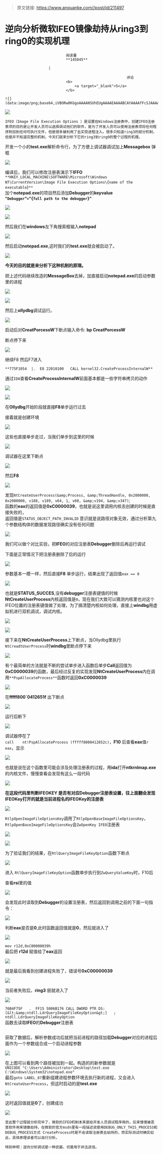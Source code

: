 > 原文链接: https://www.anquanke.com//post/id/211497 


# 逆向分析微软IFEO镜像劫持从ring3到ring0的实现机理


                                阅读量   
                                **145045**
                            
                        |
                        
                                                            评论
                                <b>
                                    <a target="_blank">5</a>
                                </b>
                                                                                                                                    ![](data:image/png;base64,iVBORw0KGgoAAAANSUhEUgAAAAEAAAABCAYAAAAfFcSJAAAAAXNSR0IArs4c6QAAAARnQU1BAACxjwv8YQUAAAAJcEhZcwAADsQAAA7EAZUrDhsAAAANSURBVBhXYzh8+PB/AAffA0nNPuCLAAAAAElFTkSuQmCC)
                                                                                            



[![](https://p3.ssl.qhimg.com/t01f85cacd3d6547ad0.jpg)](https://p3.ssl.qhimg.com/t01f85cacd3d6547ad0.jpg)



```
IFEO（Image File Execution Options ）是设置在Windows注册表中，创建IFEO注册表项的目的是让开发人员可以选择调试他们的软件，是为了开发人员可以使用注册表项将任何程序附加到任何可执行文件，但是很多被利用了去实现进程注入。很多只知道ring3的部分机制，但是并不知道完整的机制，今天们就来分析下它的ring3到ring0的整个过程的机理。
```

开发一个小的**test.exe**解析命令行，为了方便上调试器调试加上**Messagebox** 弹框

[![](https://p2.ssl.qhimg.com/t019f8ad8852b187b31.png)](https://p2.ssl.qhimg.com/t019f8ad8852b187b31.png)

编译后，我们可以修改注册表演示下**IFFO**<br>`**HKEY_LOCAL_MACHINE\SOFTWARE\Microsoft\Windows NT\CurrentVersion\Image File Execution Options\`{`name of the executable`}`**`<br>
加个**notepad.exe**的项目然后添加**Debugger**的**keyvalue**<br>**`“Debugger”=”`{`full path to the debugger`}`”`**

[![](https://p2.ssl.qhimg.com/t0122eda6de879a8e98.png)](https://p2.ssl.qhimg.com/t0122eda6de879a8e98.png)

[![](https://p0.ssl.qhimg.com/t01743d331d9e34d8fc.png)](https://p0.ssl.qhimg.com/t01743d331d9e34d8fc.png)

然后我们在**windows**左下角搜索框输入**notepad**

[![](https://p1.ssl.qhimg.com/t01113bc1ae3dd8d9fc.png)](https://p1.ssl.qhimg.com/t01113bc1ae3dd8d9fc.png)

然后启动**notepad.exe**,这时我们的**test.exe**就会被启动了。

[![](https://p1.ssl.qhimg.com/t01b5c448d0853ed229.png)](https://p1.ssl.qhimg.com/t01b5c448d0853ed229.png)

**今天的目的就是来分析下这种机制的原理。**

把上述代码继续改造的**MessageBox**去掉，加直接启动**notepad.exe**的启动参数里的进程

[![](https://p2.ssl.qhimg.com/t01d7cd9d0f259a382a.png)](https://p2.ssl.qhimg.com/t01d7cd9d0f259a382a.png)

[![](https://p1.ssl.qhimg.com/t010dd568da45f43fb6.png)](https://p1.ssl.qhimg.com/t010dd568da45f43fb6.png)

然后上**ollydbg**调试运行。

[![](https://p1.ssl.qhimg.com/t01deb38c8da5165894.png)](https://p1.ssl.qhimg.com/t01deb38c8da5165894.png)

启动后对**CreatPorcessW**下断点输入命令: **bp CreatPorcessW**

断点停下来

[![](https://p4.ssl.qhimg.com/t01984608f1d84f40f2.png)](https://p4.ssl.qhimg.com/t01984608f1d84f40f2.png)

继续F8 然后F7进入

`**775F1054  |.  E8 22010100   CALL kernel32.CreateProcessInternalW**`

通过`IDA`查看**CreateProcessInternalW**前面基本都是一些字符串拷贝的动作

[![](https://p2.ssl.qhimg.com/t017d6da4575cdec314.png)](https://p2.ssl.qhimg.com/t017d6da4575cdec314.png)

[![](https://p3.ssl.qhimg.com/t012d1d7493bf5635f3.png)](https://p3.ssl.qhimg.com/t012d1d7493bf5635f3.png)

在**Ollydbg**开始阶段就直接**F8**单步运行过去

接着就是创建环境

[![](https://p5.ssl.qhimg.com/t013ab92486d2e7908d.png)](https://p5.ssl.qhimg.com/t013ab92486d2e7908d.png)

这些也直接单步走过，当我们单步到这里的时候

[![](https://p2.ssl.qhimg.com/t01ae557fe884f5fbff.png)](https://p2.ssl.qhimg.com/t01ae557fe884f5fbff.png)

调试器在这里下断点

[![](https://p5.ssl.qhimg.com/t019b97686ab4e08ca9.png)](https://p5.ssl.qhimg.com/t019b97686ab4e08ca9.png)

然后**F8**

[![](https://p5.ssl.qhimg.com/t01326c6d11042c21d5.png)](https://p5.ssl.qhimg.com/t01326c6d11042c21d5.png)

发现`NtCreateUserProcess(&amp;Process, &amp;ThreadHandle, 0x2000000, 0x2000000, v188, v189, v64, 1, v60, &amp;v194, &amp;v347)`;<br>
函数的**eax**的返回值是**0xC0000039**，也就是说这里调用内核去创建的时候是直接失败的，<br>
返回值是`STATUS_OBJECT_PATH_INVALID` 意识就是说路径对象无效，通过分析第九个参数结构体的数据发现路径确实没有任何问题

[![](https://p5.ssl.qhimg.com/t0116c95dceba05c412.png)](https://p5.ssl.qhimg.com/t0116c95dceba05c412.png)

我们可以做个对比实验，把**IFEO**的对应注册表**Debugger**删除后再运行调试

下面是正常情况下把注册表删除了后的运行

[![](https://p0.ssl.qhimg.com/t01f65a2c928ae82791.png)](https://p0.ssl.qhimg.com/t01f65a2c928ae82791.png)

参数基本一模一样，然后直接**F8** 单步运行，结果出现了返回值`eax == 0`

[![](https://p0.ssl.qhimg.com/t01fb2a1fed28ab13b1.png)](https://p0.ssl.qhimg.com/t01fb2a1fed28ab13b1.png)

也就是**STATUS_SUCCES**,没有**debugger**注册表键值的时候**NtCreateUserProcess**内核返回值是`0`，现在我们大致可以猜测内核里也对这个IFEO位置的注册表键值做了处理，为了搞清楚内核如何处理，直接上**windbg**用虚拟机进行双机调试，调试内核。

[![](https://p1.ssl.qhimg.com/t0152178e7369fa292d.png)](https://p1.ssl.qhimg.com/t0152178e7369fa292d.png)

[![](https://p4.ssl.qhimg.com/t0157e208121a8a3c91.png)](https://p4.ssl.qhimg.com/t0157e208121a8a3c91.png)

接下来在**NtCreateUserProcess**上下断点，当Ollydbg里执行`NtCreadtUserProcess`时**windbg**里断点停下来

[![](https://p5.ssl.qhimg.com/t013f9bf02ec7c67f04.png)](https://p5.ssl.qhimg.com/t013f9bf02ec7c67f04.png)

有个最简单的方法就是不断的尝试单步进入函数后单步**Call**返回值为**0xC0000039**的函数，最后经过反复的实现发现**NtCreateUserProcess**内在调用`**PspAllocateProcess**`函数时返回**0xC0000039**

[![](https://p1.ssl.qhimg.com/t0120c9f5bdba981366.png)](https://p1.ssl.qhimg.com/t0120c9f5bdba981366.png)

在**fffff800`0412651f** 出下断点

[![](https://p3.ssl.qhimg.com/t01c2d92ae440a82eea.png)](https://p3.ssl.qhimg.com/t01c2d92ae440a82eea.png)

运行后断下

[![](https://p2.ssl.qhimg.com/t01d3e592c239f9c27b.png)](https://p2.ssl.qhimg.com/t01d3e592c239f9c27b.png)

调试器停在了<br>`call    nt!PspAllocateProcess (fffff8000412852c)`，**F10** 后查看**eax**值`r eax`，显示

[![](https://p3.ssl.qhimg.com/t010fb1a96d9f72ad2b.png)](https://p3.ssl.qhimg.com/t010fb1a96d9f72ad2b.png)

也就是说在这个函数里可能会涉及处理注册表的过程，用**ida**打开**ntkrnlmap.exe**的内核文件，慢慢查看会发现有这么一段代码

[![](https://p4.ssl.qhimg.com/t01ea34557179741261.png)](https://p4.ssl.qhimg.com/t01ea34557179741261.png)

**在这段代码里判断IFEOKEY 是否有对应Debugger注册表设置，往上面翻会发现IFEOKey打开的就是当前进程名的IFEOKey的注册表**

[![](https://p0.ssl.qhimg.com/t010fc3e858af748624.png)](https://p0.ssl.qhimg.com/t010fc3e858af748624.png)

`RtlpOpenImageFileOptionsKey`调用了`RtlpOpenBaseImageFileOptionsKey`，`RtlpOpenBaseImageFileOptionsKey`会`ZwOpenKey IFEO`注册表

[![](https://p4.ssl.qhimg.com/t01e48f3d83bbef5936.png)](https://p4.ssl.qhimg.com/t01e48f3d83bbef5936.png)

[![](https://p0.ssl.qhimg.com/t01ec426cd5f3f83c54.png)](https://p0.ssl.qhimg.com/t01ec426cd5f3f83c54.png)

为了验证我们的结果，在`RtlQueryImageFileKeyOption`函数下断点

[![](https://p5.ssl.qhimg.com/t010df46767373d23a2.png)](https://p5.ssl.qhimg.com/t010df46767373d23a2.png)

进入 `RtlQueryImageFileKeyOption`函数单步执行到`ZwQueryValueKey`时，F10后

查看**rsi**里的值

[![](https://p3.ssl.qhimg.com/t01f3bc01fe44986b34.png)](https://p3.ssl.qhimg.com/t01f3bc01fe44986b34.png)

会发现此时读取到**Debugger**的设置注册表，然后返回到调用之前的下面一句指令：

[![](https://p0.ssl.qhimg.com/t011e0a2c6f789ba65a.png)](https://p0.ssl.qhimg.com/t011e0a2c6f789ba65a.png)

判断**eax**是否是**0**,此时函数返回值就是**0**，然后就进入了

[![](https://p1.ssl.qhimg.com/t01753c87af7adf2285.png)](https://p1.ssl.qhimg.com/t01753c87af7adf2285.png)

`mov r12d,0xC00000039h`<br>
最后把 **r12d** 赋值给了**eax**返回

[![](https://p2.ssl.qhimg.com/t018f22020e3e977ac9.png)](https://p2.ssl.qhimg.com/t018f22020e3e977ac9.png)

就是最后我看到创建进程失败了，错误号**0xC00000039**

[![](https://p2.ssl.qhimg.com/t01a8adcbb5bf1f8497.png)](https://p2.ssl.qhimg.com/t01a8adcbb5bf1f8497.png)

当前者失败后，**ring3** 层就进入了

[![](https://p2.ssl.qhimg.com/t014c13adb3339cef30.png)](https://p2.ssl.qhimg.com/t014c13adb3339cef30.png)

`76B4F75F   .  FF15 5006B176 CALL DWORD PTR DS:[&lt;&amp;ntdll.LdrQueryImageFileKeyOption&gt;]   ;  ntdll.LdrQueryImageFileKeyOption`<br>
函数去读取**IFEO**的**Debugger**注册表

[![](data:image/png;base64,iVBORw0KGgoAAAANSUhEUgAAAAEAAAABCAYAAAAfFcSJAAAAAXNSR0IArs4c6QAAAARnQU1BAACxjwv8YQUAAAAJcEhZcwAADsQAAA7EAZUrDhsAAAANSURBVBhXYzh8+PB/AAffA0nNPuCLAAAAAElFTkSuQmCC)](https://p2.ssl.qhimg.com/t0175ba6e8b3e3479ab.png)

获取了数据后，解析参数成功后就把当前进程的路径加载**Debugger**对应的进程后面作为一个参数组合成一个启动进程参数

[![](https://p3.ssl.qhimg.com/t01f15fee5563fa05d5.png)](https://p3.ssl.qhimg.com/t01f15fee5563fa05d5.png)

在上图可以看到两个路径被加到一起。构造的的新参数就是<br>`UNICODE "C:\Users\Administrator\Desktop\test.exe C:\Windows\System32\notepad.exe"`<br>
最后`goto LABEL_87`重新组建进程参数环境去执行新的进程，又会进入`NtCreateUserProcess`，但这时启动的是**test.exe**

[![](https://p5.ssl.qhimg.com/t01aca9bf3a7bb53f42.png)](https://p5.ssl.qhimg.com/t01aca9bf3a7bb53f42.png)

这时返回值就是**0**了，创建成功

[![](https://p1.ssl.qhimg.com/t01bcbf65f66f131a83.png)](https://p1.ssl.qhimg.com/t01bcbf65f66f131a83.png)

```
至此整个过程就分析完毕了，微软的IFEO机制本来是给开发人员调试程序用的，后来慢慢被恶意软件用来镜像劫持，在微软的官方msdn里有一段描述说使用DEBUG_ONLY_THIS_PROCESS和DEBUG_PROCESS方式 CreateProcess时是不会读取注册表去劫持的，而实际测试时确实如此，具体原理读者可以自行分析。

特别申明：逆向分析调试是一种武器，切莫用于非法途径。
```
